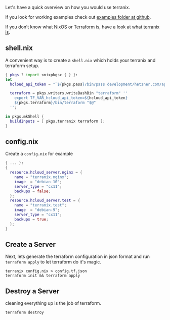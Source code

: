 Let's have a quick overview on how you would use terranix.

If you look for working examples check out
[examples folder at github](https://github.com/terranix/terranix-examples).

<div class="warning">
If you don’t know what <a href="https://nixos.org">NixOS</a> or <a
href="https://terraform.io">Terraform</a> is, have a look at <a
href="what-is-terranix.html">what terranix is</a>.
</div>

## shell.nix

A convenient way is to create a `shell.nix`
which holds your terranix and terraform setup.

```nix
{ pkgs ? import <nixpkgs> { } }:
let
  hcloud_api_token = "`${pkgs.pass}/bin/pass development/hetzner.com/api-token`";

  terraform = pkgs.writers.writeBashBin "terraform" ''
    export TF_VAR_hcloud_api_token=${hcloud_api_token}
    ${pkgs.terraform}/bin/terraform "$@"
  '';

in pkgs.mkShell {
  buildInputs = [ pkgs.terranix terraform ];
}
```

## config.nix

Create a `config.nix` for example

```nix
{ ... }:
{
  resource.hcloud_server.nginx = {
    name = "terranix.nginx";
    image  = "debian-10";
    server_type = "cx11";
    backups = false;
  };
  resource.hcloud_server.test = {
    name = "terranix.test";
    image  = "debian-9";
    server_type = "cx11";
    backups = true;
  };
}
```

## Create a Server

Next, lets generate the terraform configuration in json format
and run `terraform apply`
to let terraform do it's magic.

```shell
terranix config.nix > config.tf.json
terraform init && terraform apply
```

## Destroy a Server

cleaning everything up is the job of terraform.

```shell
terraform destroy
```
